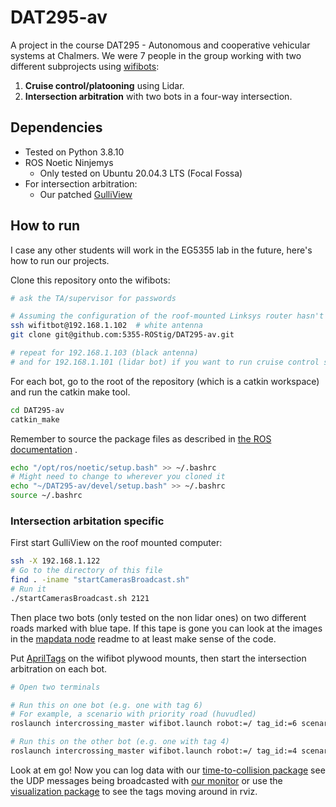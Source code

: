 # DAT295-av

A project in the course DAT295 - Autonomous and cooperative vehicular systems at Chalmers. We were 7 people in the group
working with two different subprojects using [wifibots](https://www.wifibot.com/):

1. **Cruise control/platooning** using Lidar.
2. **Intersection arbitration** with two bots in a four-way intersection.

## Dependencies
* Tested on Python 3.8.10
* ROS Noetic Ninjemys
  + Only tested on Ubuntu 20.04.3 LTS (Focal Fossa)
* For intersection arbitration:
  + Our patched [GulliView](https://github.com/5355-ROStig/GulliView)


## How to run
I case any other students will work in the EG5355 lab in the future, here's how to run our projects.

Clone this repository onto the wifibots:
```bash
# ask the TA/supervisor for passwords

# Assuming the configuration of the roof-mounted Linksys router hasn't changed
ssh wifitbot@192.168.1.102  # white antenna
git clone git@github.com:5355-ROStig/DAT295-av.git

# repeat for 192.168.1.103 (black antenna)
# and for 192.168.1.101 (lidar bot) if you want to run cruise control stuff
```

For each bot, go to the root of the repository (which is a catkin workspace) and run the catkin make tool.
```bash
cd DAT295-av
catkin_make
```

Remember to source the package files as described
in [the ROS documentation](http://wiki.ros.org/ROS/Tutorials/InstallingandConfiguringROSEnvironment#Managing_Your_Environment)
.
```bash
echo "/opt/ros/noetic/setup.bash" >> ~/.bashrc
# Might need to change to wherever you cloned it
echo "~/DAT295-av/devel/setup.bash" >> ~/.bashrc  
source ~/.bashrc
```

### Intersection arbitation specific
First start GulliView on the roof mounted computer:
```bash
ssh -X 192.168.1.122
# Go to the directory of this file
find . -iname "startCamerasBroadcast.sh"
# Run it
./startCamerasBroadcast.sh 2121
```

Then place two bots (only tested on the non lidar ones) on two different roads marked with blue tape. If this tape is gone you can look at
the images in the [mapdata node](/src/mapdata) readme to at least make sense of the code.

Put [AprilTags](https://april.eecs.umich.edu/software/apriltag) on the wifibot plywood mounts, then start the intersection arbitration on each bot.
```bash
# Open two terminals

# Run this on one bot (e.g. one with tag 6)
# For example, a scenario with priority road (huvudled)
roslaunch intercrossing_master wifibot.launch robot:=/ tag_id:=6 scenario='scenario1'

# Run this on the other bot (e.g. one with tag 4)
roslaunch intercrossing_master wifibot.launch robot:=/ tag_id:=4 scenario='scenario1'
```

Look at em go! Now you can log data with our [time-to-collision package](/src/ttc) see the UDP messages being
broadcasted with [our monitor](/src/coordination/src/monitor.py) or use the [visualization package](/src/visualization)
to see the tags moving around in rviz.
